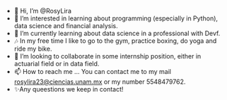 - 👋 Hi, I’m @RosyLira
- 👀 I’m interested in learning about programming (especially in Python), data science and financial analysis.
- 🌱 I’m currently learning about data science in a professional with Devf.
- 🎶 In my free time I like to go to the gym, practice boxing, do yoga and ride my bike.
- 💞️ I’m looking to collaborate in some internship position, either in actuarial field or in data field.  
- 📫 How to reach me ... You can contact me to my mail rosylira23@ciencias.unam.mx or my number 5548479762. 
- ✨Any queestions we keep in contact!

<!---
RosyLira/RosyLira is a ✨ special ✨ repository because its `README.md` (this file) appears on your GitHub profile.
You can click the Preview link to take a look at your changes.
--->
